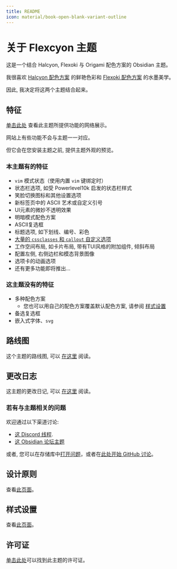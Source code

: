 ```yaml
---
title: README
icon: material/book-open-blank-variant-outline
---
```


# 关于 Flexcyon 主题

这是一个结合 Halcyon, Flexoki 与 Origami 配色方案的 Obsidian 主题。

我很喜欢 [Halcyon 配色方案](https://halcyon-theme.netlify.app) 的鲜艳色彩和 [Flexoki 配色方案](https://stephango.com/flexoki) 的水墨美学。

因此, 我决定将这两个主题结合起来。

## 特征

[单击此处](https://share.note.sx/j4wqojpy#xi8TbTY58w4JaoiHcPdRJA+V60W3jT0qDoLyUhkTE3U) 查看此主题所提供功能的网络展示。

网站上有些功能不会与主题一一对应。 

但它会在您安装主题之前, 提供主题外观的预览。


### 本主题有的特征

- `vim` 模式状态（使用内置 `vim` 键绑定时）
- 状态栏选项, 如受 Powerlevel10k 启发的状态栏样式
- 笑脸切换图标和其他设置选项
- 新标签页中的 ASCII 艺术或自定义引号
- UI元素的微妙不透明效果
- 明暗模式配色方案
- ASCII复选框
- 标题选项, 如下划线、编号、彩色
- [大量的 `cssclasses` 和 `callout` 自定义选项](../Styling/CSS-Classes/index.md)
- 工作空间布局, 如卡片布局, 带有TUI风格的附加组件, 倾斜布局
- 配置左侧, 右侧边栏和模态背景图像
- 选项卡的动画选项
- 还有更多功能即将推出...


### 这主题没有的特征
- 多种配色方案 
    - 您也可以用自己的配色方案覆盖默认配色方案, 请参阅 [样式设置](../Styling/Style-Settings/index.md)
- 备选复选框
- 嵌入式字体、`svg`


## 路线图

这个主题的路线图, 可以 [在这里](./roadmap.md) 阅读。

## 更改日志

这主题的更改日记, 可以 [在这里](../changelogs/index.md) 阅读。

### 若有与主题相关的问题

欢迎通过以下渠道讨论:

- [这 Discord 线程](https://discord.com/channels/686053708261228577/1338130333698359357).
- [这 Obsidian 论坛主题](https://forum.obsidian.md/t/flexcyon-a-dark-theme-for-obsidian/99869)

或者, 您可以在存储库中[打开问题](https://github.com/bladeacer/flexcyon/issues)，或者在[此处开始 GitHub 讨论](https://github.com/bladeacer/flexcyon/discussions)。

## 设计原则

查看[此页面](./page-4.md)。

## 样式设置

查看[此页面](../Styling/Style-Settings/index.md)。

## 许可证

[单击此处](./license.md)可以找到此主题的许可证。
